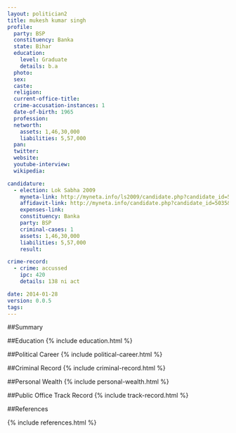 ```yaml
---
layout: politician2
title: mukesh kumar singh
profile: 
  party: BSP
  constituency: Banka
  state: Bihar
  education: 
    level: Graduate
    details: b.a
  photo: 
  sex: 
  caste: 
  religion: 
  current-office-title: 
  crime-accusation-instances: 1
  date-of-birth: 1965
  profession: 
  networth: 
    assets: 1,46,30,000
    liabilities: 5,57,000
  pan: 
  twitter: 
  website: 
  youtube-interview: 
  wikipedia: 

candidature: 
  - election: Lok Sabha 2009
    myneta-link: http://myneta.info/ls2009/candidate.php?candidate_id=5035
    affidavit-link: http://myneta.info/candidate.php?candidate_id=5035&scan=original
    expenses-link: 
    constituency: Banka 
    party: BSP
    criminal-cases: 1
    assets: 1,46,30,000
    liabilities: 5,57,000
    result:  

crime-record: 
  - crime: accussed
    ipc: 420
    details: 138 ni act 

date: 2014-01-28
version: 0.0.5
tags: 
---
```

##Summary


##Education
{% include education.html %}


##Political Career
{% include political-career.html %}


##Criminal Record
{% include criminal-record.html %}


##Personal Wealth
{% include personal-wealth.html %}


##Public Office Track Record
{% include track-record.html %}


##References


{% include references.html %}
